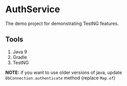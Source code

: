 # AuthService

The demo project for demonstrating TestNG features. 

## Tools

1. Java 9
2. Gradle 
3. TestNG

__NOTE:__ if you want to use older versions of java, update `DbConnection.authenticate` method (replace `Map.of`)  